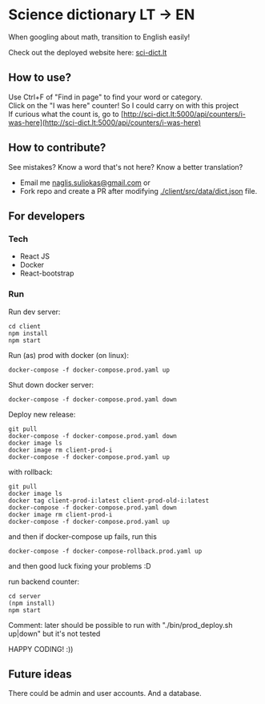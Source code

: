# Science dictionary LT -> EN

When googling about math, transition to English easily!

Check out the deployed website here: [sci-dict.lt](http://sci-dict.lt)

## How to use?

Use Ctrl+F of "Find in page" to find your word or category.  
Click on the "I was here" counter! So I could carry on with this project  
If curious what the count is, go to [http://sci-dict.lt:5000/api/counters/i-was-here](http://sci-dict.lt:5000/api/counters/i-was-here)

## How to contribute?

See mistakes? Know a word that's not here? Know a better translation?

- Email me [naglis.suliokas@gmail.com](mailto:naglis.suliokas@gmail.com) or
- Fork repo and create a PR after modifying [./client/src/data/dict.json](./client/src/data/dict.json) file.

## For developers

### Tech

- React JS
- Docker
- React-bootstrap

### Run

Run dev server:

```
cd client
npm install
npm start
```

Run (as) prod with docker (on linux):

```
docker-compose -f docker-compose.prod.yaml up
```

Shut down docker server:

```
docker-compose -f docker-compose.prod.yaml down
```

Deploy new release:

```
git pull
docker-compose -f docker-compose.prod.yaml down
docker image ls
docker image rm client-prod-i
docker-compose -f docker-compose.prod.yaml up
```

with rollback:
```
git pull
docker image ls
docker tag client-prod-i:latest client-prod-old-i:latest
docker-compose -f docker-compose.prod.yaml down
docker image rm client-prod-i
docker-compose -f docker-compose.prod.yaml up
```
and then if docker-compose up fails, run this
```
docker-compose -f docker-compose-rollback.prod.yaml up
```
and then good luck fixing your problems :D

run backend counter:

```
cd server
(npm install)
npm start
```

Comment: later should be possible to run with "./bin/prod_deploy.sh up|down" but it's not tested

HAPPY CODING! :))

## Future ideas

There could be admin and user accounts. And a database.
